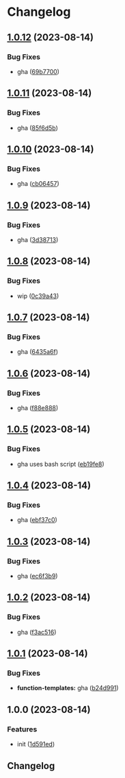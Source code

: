 # Changelog

## [1.0.12](https://github.com/switchboard-xyz/function-templates/compare/v1.0.11...v1.0.12) (2023-08-14)


### Bug Fixes

* gha ([69b7700](https://github.com/switchboard-xyz/function-templates/commit/69b77000a3f518d0a17bcf8d4674b899ae7d5b7d))

## [1.0.11](https://github.com/switchboard-xyz/function-templates/compare/v1.0.10...v1.0.11) (2023-08-14)


### Bug Fixes

* gha ([85f6d5b](https://github.com/switchboard-xyz/function-templates/commit/85f6d5bdb54ecbbd482fcdda0b4422a335fa1cd9))

## [1.0.10](https://github.com/switchboard-xyz/function-templates/compare/v1.0.9...v1.0.10) (2023-08-14)


### Bug Fixes

* gha ([cb06457](https://github.com/switchboard-xyz/function-templates/commit/cb0645771610984680285d5795b481082cbeeec0))

## [1.0.9](https://github.com/switchboard-xyz/function-templates/compare/v1.0.8...v1.0.9) (2023-08-14)


### Bug Fixes

* gha ([3d38713](https://github.com/switchboard-xyz/function-templates/commit/3d387133e3e05305f74f5461fa786b6d4d922a1a))

## [1.0.8](https://github.com/switchboard-xyz/function-templates/compare/v1.0.7...v1.0.8) (2023-08-14)


### Bug Fixes

* wip ([0c39a43](https://github.com/switchboard-xyz/function-templates/commit/0c39a431a8b9b16a270d29ce017f2b8ece7c647e))

## [1.0.7](https://github.com/switchboard-xyz/function-templates/compare/v1.0.6...v1.0.7) (2023-08-14)


### Bug Fixes

* gha ([6435a6f](https://github.com/switchboard-xyz/function-templates/commit/6435a6f886ae6388cf68ca44349a230192bea4e2))

## [1.0.6](https://github.com/switchboard-xyz/function-templates/compare/v1.0.5...v1.0.6) (2023-08-14)


### Bug Fixes

* gha ([f88e888](https://github.com/switchboard-xyz/function-templates/commit/f88e888c15ba9b1eb9bdbf83c96ddcc46e59471f))

## [1.0.5](https://github.com/switchboard-xyz/function-templates/compare/v1.0.4...v1.0.5) (2023-08-14)


### Bug Fixes

* gha uses bash script ([eb19fe8](https://github.com/switchboard-xyz/function-templates/commit/eb19fe87ff6a0217ee5e8e8d9d8b380266899b9f))

## [1.0.4](https://github.com/switchboard-xyz/function-templates/compare/v1.0.3...v1.0.4) (2023-08-14)


### Bug Fixes

* gha ([ebf37c0](https://github.com/switchboard-xyz/function-templates/commit/ebf37c0fed7952742f8b12d920102b0165996a99))

## [1.0.3](https://github.com/switchboard-xyz/function-templates/compare/v1.0.2...v1.0.3) (2023-08-14)


### Bug Fixes

* gha ([ec6f3b9](https://github.com/switchboard-xyz/function-templates/commit/ec6f3b9973d9f42696ee4565be722f211a4ee0a8))

## [1.0.2](https://github.com/switchboard-xyz/function-templates/compare/v1.0.1...v1.0.2) (2023-08-14)


### Bug Fixes

* gha ([f3ac516](https://github.com/switchboard-xyz/function-templates/commit/f3ac516fd39ea1186845f9ee63b5b50deabca56b))

## [1.0.1](https://github.com/switchboard-xyz/function-templates/compare/v1.0.0...v1.0.1) (2023-08-14)


### Bug Fixes

* **function-templates:** gha ([b24d991](https://github.com/switchboard-xyz/function-templates/commit/b24d9919659a3d7a4c3326abb6dbc7172ec9ebc6))

## 1.0.0 (2023-08-14)


### Features

* init ([1d591ed](https://github.com/switchboard-xyz/function-templates/commit/1d591edb66851dfad6e5231ddb96a8d0498d0683))

## Changelog
